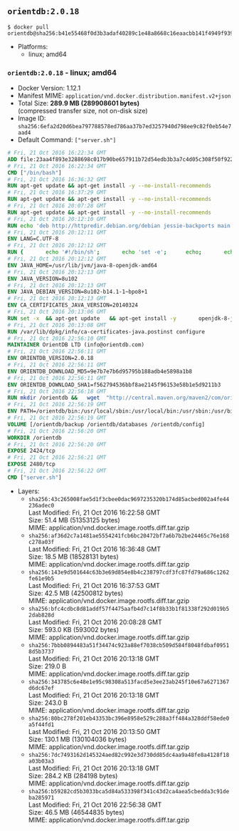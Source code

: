 ## `orientdb:2.0.18`

```console
$ docker pull orientdb@sha256:b41e55468f0d3b3adaf40289c1e48a8668c16eaacbb141f4949f9390a4cd8647
```

-	Platforms:
	-	linux; amd64

### `orientdb:2.0.18` - linux; amd64

-	Docker Version: 1.12.1
-	Manifest MIME: `application/vnd.docker.distribution.manifest.v2+json`
-	Total Size: **289.9 MB (289908601 bytes)**  
	(compressed transfer size, not on-disk size)
-	Image ID: `sha256:6efa2d20d6bea797788578ed786aa37b7ed3257940d798ee9c82f0eb54e7aad4`
-	Default Command: `["server.sh"]`

```dockerfile
# Fri, 21 Oct 2016 16:22:34 GMT
ADD file:23aa4f893e3288698c017b90be657911b72d54edb3b3a7c4d05c308f50f9228f in / 
# Fri, 21 Oct 2016 16:22:34 GMT
CMD ["/bin/bash"]
# Fri, 21 Oct 2016 16:36:32 GMT
RUN apt-get update && apt-get install -y --no-install-recommends 		ca-certificates 		curl 		wget 	&& rm -rf /var/lib/apt/lists/*
# Fri, 21 Oct 2016 16:37:29 GMT
RUN apt-get update && apt-get install -y --no-install-recommends 		bzr 		git 		mercurial 		openssh-client 		subversion 				procps 	&& rm -rf /var/lib/apt/lists/*
# Fri, 21 Oct 2016 20:07:28 GMT
RUN apt-get update && apt-get install -y --no-install-recommends 		bzip2 		unzip 		xz-utils 	&& rm -rf /var/lib/apt/lists/*
# Fri, 21 Oct 2016 20:12:10 GMT
RUN echo 'deb http://httpredir.debian.org/debian jessie-backports main' > /etc/apt/sources.list.d/jessie-backports.list
# Fri, 21 Oct 2016 20:12:11 GMT
ENV LANG=C.UTF-8
# Fri, 21 Oct 2016 20:12:12 GMT
RUN { 		echo '#!/bin/sh'; 		echo 'set -e'; 		echo; 		echo 'dirname "$(dirname "$(readlink -f "$(which javac || which java)")")"'; 	} > /usr/local/bin/docker-java-home 	&& chmod +x /usr/local/bin/docker-java-home
# Fri, 21 Oct 2016 20:12:12 GMT
ENV JAVA_HOME=/usr/lib/jvm/java-8-openjdk-amd64
# Fri, 21 Oct 2016 20:12:13 GMT
ENV JAVA_VERSION=8u102
# Fri, 21 Oct 2016 20:12:13 GMT
ENV JAVA_DEBIAN_VERSION=8u102-b14.1-1~bpo8+1
# Fri, 21 Oct 2016 20:12:13 GMT
ENV CA_CERTIFICATES_JAVA_VERSION=20140324
# Fri, 21 Oct 2016 20:13:06 GMT
RUN set -x 	&& apt-get update 	&& apt-get install -y 		openjdk-8-jdk="$JAVA_DEBIAN_VERSION" 		ca-certificates-java="$CA_CERTIFICATES_JAVA_VERSION" 	&& rm -rf /var/lib/apt/lists/* 	&& [ "$JAVA_HOME" = "$(docker-java-home)" ]
# Fri, 21 Oct 2016 20:13:08 GMT
RUN /var/lib/dpkg/info/ca-certificates-java.postinst configure
# Fri, 21 Oct 2016 22:56:10 GMT
MAINTAINER OrientDB LTD (info@orientdb.com)
# Fri, 21 Oct 2016 22:56:11 GMT
ENV ORIENTDB_VERSION=2.0.18
# Fri, 21 Oct 2016 22:56:11 GMT
ENV ORIENTDB_DOWNLOAD_MD5=9e7b7e7b6d95795b188adb4e5898a1b8
# Fri, 21 Oct 2016 22:56:11 GMT
ENV ORIENTDB_DOWNLOAD_SHA1=f562794536bbf8ae2145f96153e58b1e5d9211b3
# Fri, 21 Oct 2016 22:56:18 GMT
RUN mkdir /orientdb &&   wget  "http://central.maven.org/maven2/com/orientechnologies/orientdb-community/$ORIENTDB_VERSION/orientdb-community-$ORIENTDB_VERSION.tar.gz"   && echo "$ORIENTDB_DOWNLOAD_MD5 *orientdb-community-$ORIENTDB_VERSION.tar.gz" | md5sum -c -   && echo "$ORIENTDB_DOWNLOAD_SHA1 *orientdb-community-$ORIENTDB_VERSION.tar.gz" | sha1sum -c -   && tar -xvzf orientdb-community-$ORIENTDB_VERSION.tar.gz -C /orientdb --strip-components=1  && rm orientdb-community-$ORIENTDB_VERSION.tar.gz   && rm -rf /orientdb/databases/*
# Fri, 21 Oct 2016 22:56:19 GMT
ENV PATH=/orientdb/bin:/usr/local/sbin:/usr/local/bin:/usr/sbin:/usr/bin:/sbin:/bin
# Fri, 21 Oct 2016 22:56:19 GMT
VOLUME [/orientdb/backup /orientdb/databases /orientdb/config]
# Fri, 21 Oct 2016 22:56:20 GMT
WORKDIR /orientdb
# Fri, 21 Oct 2016 22:56:20 GMT
EXPOSE 2424/tcp
# Fri, 21 Oct 2016 22:56:21 GMT
EXPOSE 2480/tcp
# Fri, 21 Oct 2016 22:56:22 GMT
CMD ["server.sh"]
```

-	Layers:
	-	`sha256:43c265008fae5d1f3cbee0dac9697235320b174d85acbed002a4fe44236adec0`  
		Last Modified: Fri, 21 Oct 2016 16:22:58 GMT  
		Size: 51.4 MB (51353125 bytes)  
		MIME: application/vnd.docker.image.rootfs.diff.tar.gzip
	-	`sha256:af36d2c7a1481ae5554241fcb6bc20472bf7a6b7b2be24465c76e168c278a03f`  
		Last Modified: Fri, 21 Oct 2016 16:36:48 GMT  
		Size: 18.5 MB (18528131 bytes)  
		MIME: application/vnd.docker.image.rootfs.diff.tar.gzip
	-	`sha256:143e9d501644c63b3e69d854e8b4c238797cdf3fc87fd79a686c1262fe61e9b5`  
		Last Modified: Fri, 21 Oct 2016 16:37:53 GMT  
		Size: 42.5 MB (42500812 bytes)  
		MIME: application/vnd.docker.image.rootfs.diff.tar.gzip
	-	`sha256:bfc4cdbc8d81addf57f4475aafb4d7c14f8b33b1f81338f292d019b52dab828d`  
		Last Modified: Fri, 21 Oct 2016 20:08:28 GMT  
		Size: 593.0 KB (593002 bytes)  
		MIME: application/vnd.docker.image.rootfs.diff.tar.gzip
	-	`sha256:7bbb0894483a51f34474c923a88ef7038cb509d584f8048fdbaf09518d5b3737`  
		Last Modified: Fri, 21 Oct 2016 20:13:18 GMT  
		Size: 219.0 B  
		MIME: application/vnd.docker.image.rootfs.diff.tar.gzip
	-	`sha256:343785c6e48e1e95c98308a513facd5e3ee23ab245f10e67a6271367d6dc67ef`  
		Last Modified: Fri, 21 Oct 2016 20:13:18 GMT  
		Size: 243.0 B  
		MIME: application/vnd.docker.image.rootfs.diff.tar.gzip
	-	`sha256:80bc278f201eb43353bc396e8958e529c288a3ff484a328ddf58ede0a5f44fd1`  
		Last Modified: Fri, 21 Oct 2016 20:13:50 GMT  
		Size: 130.1 MB (130104036 bytes)  
		MIME: application/vnd.docker.image.rootfs.diff.tar.gzip
	-	`sha256:7dc7493162d145324aed82c992e3d730dd85dc4aa9a48fe8a4128f18a03b03a3`  
		Last Modified: Fri, 21 Oct 2016 20:13:18 GMT  
		Size: 284.2 KB (284198 bytes)  
		MIME: application/vnd.docker.image.rootfs.diff.tar.gzip
	-	`sha256:b59282cd5b3033bca5d84a533398f341c43d2ca4aea5cbedda3c91deba285971`  
		Last Modified: Fri, 21 Oct 2016 22:56:38 GMT  
		Size: 46.5 MB (46544835 bytes)  
		MIME: application/vnd.docker.image.rootfs.diff.tar.gzip
